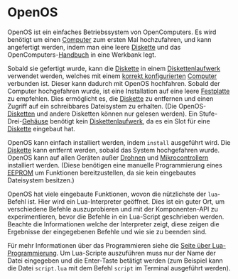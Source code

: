 # OpenOS

OpenOS ist ein einfaches Betriebssystem von OpenComputers. Es wird benötigt um einen [Computer](computer.md) zum ersten Mal hochzufahren, und kann angefertigt werden, indem man eine leere [Diskette](../item/floppy.md) und das OpenComputers-[Handbuch](../item/manual.md) in eine Werkbank legt.

Sobald sie gefertigt wurde, kann die [Diskette](../item/flopy.md) in einem [Diskettenlaufwerk](../block/diskDrive.md) verwendet werden, welches mit einem [korrekt konfigurierten](quickstart.md) [Computer](computer.md) verbunden ist. Dieser kann dadurch mit OpenOS hochfahren.
Sobald der Computer hochgefahren wurde, ist eine Installation auf eine leere [Festplatte](../hdd1.md) zu empfehlen. Dies ermöglicht es, die [Diskette](../item/floppy.md) zu entfernen und einen Zugriff auf ein schreibbares Dateisystem zu erhalten. (Die OpenOS-[Disketten](../item/floppy.md) und andere Disketten können nur gelesen werden). Ein Stufe-Drei-[Gehäuse](../block/case3.md) benötigt kein [Diskettenlaufwerk](../block/diskDrive.md), da es ein Slot für eine [Diskette](../item/floppy.md) eingebaut hat.

OpenOS kann einfach installiert werden, indem `install` ausgeführt wird. Die [Diskette](../item/floppy.md) kann entfernt werden, sobald das System hochgefahren wurde. OpenOS kann auf allen Geräten außer [Drohnen](../item/drone.md) und [Mikrocontrollern](../block/microcontroller.md) installiert werden. (Diese benötigen eine manuelle Programmierung eines [EEPROM](../item/eeprom.md) um Funktionen bereitzustellen, da sie kein eingebautes Dateisystem besitzen.)

OpenOS hat viele eingebaute Funktionen, wovon die nützlichste der `lua`-Befehl ist. Hier wird ein Lua-Interpreter geöffnet. Dies ist ein guter Ort, um verschiedene Befehle auszuprobieren und mit der Komponenten-API zu experimentieren, bevor die Befehle in ein Lua-Script geschrieben werden. Beachte die Informationen welche der Interpreter zeigt, diese zeigen die Ergebnisse der eingegebenen Befehle und wie sie zu beenden sind.

Für mehr Informationen über das Programmieren siehe die [Seite über Lua-Programmierung](lua.md). Um Lua-Scripte auszuführen muss nur der Name der Datei eingegeben und die Enter-Taste betätigt werden (zum Beispiel kann die Datei `script.lua` mit dem Befehl `script` im Terminal ausgeführt werden).
